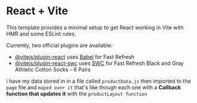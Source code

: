 # React + Vite

This template provides a minimal setup to get React working in Vite with HMR and some ESLint rules.

Currently, two official plugins are available:

- [@vitejs/plugin-react](https://github.com/vitejs/vite-plugin-react/blob/main/packages/plugin-react/README.md) uses [Babel](https://babeljs.io/) for Fast Refresh
- [@vitejs/plugin-react-swc](https://github.com/vitejs/vite-plugin-react-swc) uses [SWC](https://swc.rs/) for Fast Refresh
Black and Gray Athletic Cotton Socks - 6 Pairs


i have my data stored in in a file called `productData.js` then imported to the `page` file and `maped over it` that's
like though each one with a **Callback function that updates it**  with the `productLayout function`